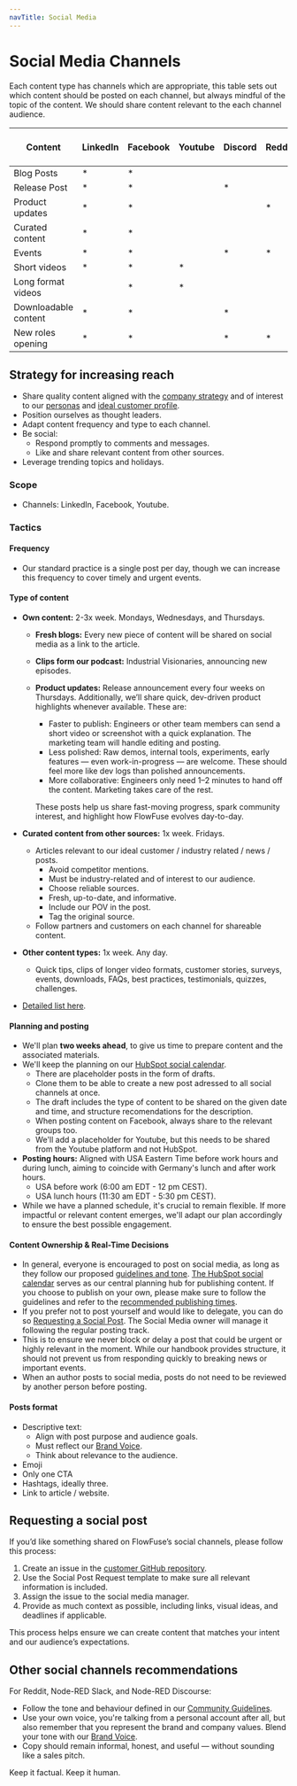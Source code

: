 ```yaml
---
navTitle: Social Media
---
```


# Social Media Channels

Each content type has channels which are appropriate, this table sets out which content should be posted on each channel, but always mindful of the topic of the content. We should share content relevant to the each channel audience.

|Content              |LinkedIn |Facebook |Youtube  |Discord |Reddit |Node-RED Slack|Node-RED Discourse|
|---                  |---      |---      |---      |---     |---    |---           |---               |
|Blog Posts           |*        |*        |         |        |       |              |                  |
|Release Post         |*        |*        |         |*       |       |*             |*                 |
|Product updates      |*        |*        |         |        |*      |*             |*                 |
|Curated content      |*        |*        |         |        |       |              |                  |
|Events               |*        |*        |         |*       |*      |*             |*                 |
|Short videos         |*        |*        |*        |        |       |              |                  |
|Long format videos   |         |*        |*        |        |       |              |                  |
|Downloadable content |*        |*        |         |*       |       |*             |                  |
|New roles opening    |*        |*        |         |*       |*      |*             |*                 |

## Strategy for increasing reach

- Share quality content aligned with the [company strategy](/handbook/company/strategy/) and of interest to our [personas](/handbook/product/personas/#personas) and [ideal customer profile](https://docs.google.com/document/d/1krMIUJvosw8xUQog_iq_FEvI9R5WEo9ZyWUCdTb9XnQ/edit#heading=h.3rr2wuny55dl). 
- Position ourselves as thought leaders.
- Adapt content frequency and type to each channel.
- Be social:
    - Respond promptly to comments and messages.
    - Like and share relevant content from other sources.
- Leverage trending topics and holidays.

### Scope

- Channels: LinkedIn, Facebook, Youtube.

### Tactics

#### Frequency

- Our standard practice is a single post per day, though we can increase this frequency to cover timely and urgent events.

#### Type of content

- **Own content:** 2-3x week. Mondays, Wednesdays, and Thursdays.
    - **Fresh blogs:** Every new piece of content will be shared on social media as a link to the article.
    - **Clips form our podcast:** Industrial Visionaries, announcing new episodes.
    - **Product updates:** Release announcement every four weeks on Thursdays. Additionally, we’ll share quick, dev-driven product highlights whenever available. These are:
        - Faster to publish: Engineers or other team members can send a short video or screenshot with a quick explanation. The marketing team will handle editing and posting.
        - Less polished: Raw demos, internal tools, experiments, early features — even work-in-progress — are welcome. These should feel more like dev logs than polished announcements.
        - More collaborative: Engineers only need 1–2 minutes to hand off the content. Marketing takes care of the rest.

        These posts help us share fast-moving progress, spark community interest, and highlight how FlowFuse evolves day-to-day.

- **Curated content from other sources:** 1x week. Fridays.
    - Articles relevant to our ideal customer / industry related / news / posts.
        - Avoid competitor mentions.
        - Must be industry-related and of interest to our audience.
        - Choose reliable sources.
        - Fresh, up-to-date, and informative.
        - Include our POV in the post.
        - Tag the original source.
    - Follow partners and customers on each channel for shareable content.
- **Other content types:** 1x week. Any day.
    - Quick tips, clips of longer video formats, customer stories, surveys, events, downloads, FAQs, best practices, testimonials, quizzes, challenges.
- [Detailed list here](https://docs.google.com/spreadsheets/d/1Ifz6f7D_ZxCxJkAS9LbdvdnEAae0tGFEqkGVHcnn2TU/edit?usp=sharing).

#### Planning and posting

- We'll plan **two weeks ahead**, to give us time to prepare content and the associated materials.
- We'll keep the planning on our [HubSpot social calendar](https://app-eu1.hubspot.com/social/26586079/manage/calendar).
    - There are placeholder posts in the form of drafts.
    - Clone them to be able to create a new post adressed to all social channels at once.
    - The draft includes the type of content to be shared on the given date and time, and structure recomendations for the description.
    - When posting content on Facebook, always share to the relevant groups too.
    - We'll add a placeholder for Youtube, but this needs to be shared from the Youtube platform and not HubSpot.
- **Posting hours:** Aligned with USA Eastern Time before work hours and during lunch, aiming to coincide with Germany's lunch and after work hours.
    - USA before work (6:00 am EDT - 12 pm CEST).
    - USA lunch hours (11:30 am EDT -  5:30 pm CEST).
- While we have a planned schedule, it's crucial to remain flexible. If more impactful or relevant content emerges, we'll adapt our plan accordingly to ensure the best possible engagement.

#### Content Ownership & Real-Time Decisions

- In general, everyone is encouraged to post on social media, as long as they follow our proposed [guidelines and tone](/handbook/marketing/brand-voice/). [The HubSpot social calendar](https://app-eu1.hubspot.com/social/26586079/manage/calendar) serves as our central planning hub for publishing content. If you choose to publish on your own, please make sure to follow the guidelines and refer to the [recommended publishing times](https://flowfuse.com/handbook/marketing/social-media/#planning-and-posting).
- If you prefer not to post yourself and would like to delegate, you can do so [Requesting a Social Post](/handbook/marketing/social-media/#requesting-a-social-post). The Social Media owner will manage it following the regular posting track. 
- This is to ensure we never block or delay a post that could be urgent or highly relevant in the moment. While our handbook provides structure, it should not prevent us from responding quickly to breaking news or important events. 
- When an author posts to social media, posts do not need to be reviewed by another person before posting.

#### Posts format

- Descriptive text: 
    - Align with post purpose and audience goals.
    - Must reflect our [Brand Voice](/handbook/marketing/brand-voice/).
    - Think about relevance to the audience.
- Emoji
- Only one CTA
- Hashtags, ideally three.
- Link to article / website.

## Requesting a social post

If you’d like something shared on FlowFuse’s social channels, please follow this process:

1. Create an issue in the [customer GitHub repository](https://github.com/FlowFuse/customer/issues).
1. Use the Social Post Request template to make sure all relevant information is included.
1. Assign the issue to the social media manager.
1. Provide as much context as possible, including links, visual ideas, and deadlines if applicable.

This process helps ensure we can create content that matches your intent and our audience’s expectations.

## Other social channels recommendations 

For Reddit, Node-RED Slack, and Node-RED Discourse:


- Follow the tone and behaviour defined in our [Community Guidelines](/handbook/marketing/community/community-guidelines/).
- Use your own voice, you're talking from a personal account after all, but also remember that you represent the brand and company values. Blend your tone with our [Brand Voice](/handbook/marketing/brand-voice/#participating-in-community-spaces-(e.g.-node-red-forum%2C-github%2C-discord)).
- Copy should remain informal, honest, and useful — without sounding like a sales pitch.

Keep it factual. Keep it human.
